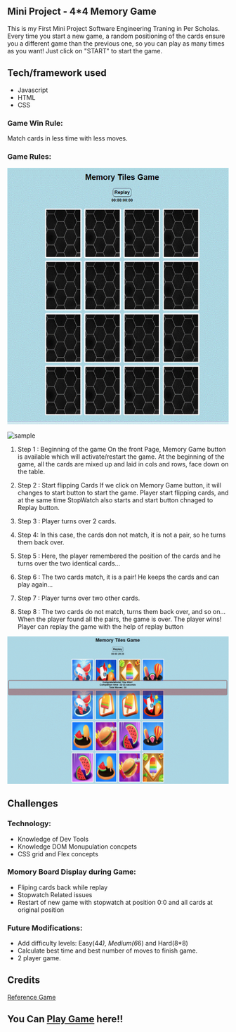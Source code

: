 ## Mini Project - 4*4 Memory Game
This is my First Mini Project Software Engineering Traning in Per Scholas. 
Every time you start a new game, a random positioning of the cards ensure you a different game than the previous one, so you can play as many times as you want!
Just click on "START" to start the game.

## Tech/framework used
- Javascript
- HTML 
- CSS

### Game Win Rule:
Match cards in less time with less moves.

### Game Rules:
![start](./memory-game-startup.gif)

![sample](./example.gif)

1. Step 1 :  Beginning of the game
On the front Page, Memory Game button is available which will activate/restart the game.
At the beginning of the game, all the cards are mixed up and laid in cols and rows, face down on the table.

2. Step 2 : Start flipping Cards
If we click on Memory Game button, it will changes to start button to start the game.
Player start flipping cards, and at the same time StopWatch also starts and start button chnaged to Replay button. 

3. Step 3 : 
Player turns over 2 cards.

4. Step 4:
In this case, the cards don not match, it is not a pair, so he turns them back over.

5. Step 5 : 
Here, the player remembered the position of the cards and he turns over the two identical cards...

6. Step 6 : 
The two cards match, it is a pair! He keeps the cards and can play again...

7. Step 7 :
Player turns over two other cards.

8. Step 8 :
The two cards do not match, turns them back over, and so on...
When the player found all the pairs, the game is over. 
The player wins!
Player can replay the game with the help of replay button 

![Memory Game](./memory-game.gif)


## Challenges 
### Technology:
* Knowledge of Dev Tools
* Knowledge DOM Monupulation concpets
* CSS grid and Flex concepts

### Momory Board Display during Game:
* Fliping cards back while replay
* Stopwatch Related issues
* Restart of new game with stopwatch at position 0:0 and all cards at original position

### Future Modifications:
* Add difficulty levels: Easy(4*4), Medium(6*6) and Hard(8*8)
* Calculate best time and best number of moves to finish game.
* 2 player game.

## Credits

[Reference Game](https://www.memozor.com/memory-games/for-2-players/casino/)

## You Can [Play Game](https://anujabujurge29.github.io/mini_project_Meomry_Game/) here!!